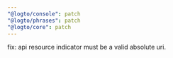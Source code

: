 ```yaml
---
"@logto/console": patch
"@logto/phrases": patch
"@logto/core": patch
---
```


fix: api resource indicator must be a valid absolute uri.
